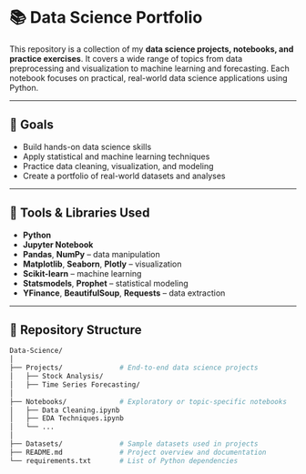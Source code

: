# 📚 Data Science Portfolio

This repository is a collection of my **data science projects, notebooks, and practice exercises**. It covers a wide range of topics from data preprocessing and visualization to machine learning and forecasting. Each notebook focuses on practical, real-world data science applications using Python.

---

## 🎯 Goals

- Build hands-on data science skills
- Apply statistical and machine learning techniques
- Practice data cleaning, visualization, and modeling
- Create a portfolio of real-world datasets and analyses

---

## 🧰 Tools & Libraries Used

- **Python**
- **Jupyter Notebook**
- **Pandas**, **NumPy** – data manipulation
- **Matplotlib**, **Seaborn**, **Plotly** – visualization
- **Scikit-learn** – machine learning
- **Statsmodels**, **Prophet** – statistical modeling
- **YFinance**, **BeautifulSoup**, **Requests** – data extraction

---

## 📁 Repository Structure

```bash
Data-Science/
│
├── Projects/              # End-to-end data science projects
│   ├── Stock Analysis/
│   ├── Time Series Forecasting/
│
├── Notebooks/             # Exploratory or topic-specific notebooks
│   ├── Data Cleaning.ipynb
│   ├── EDA Techniques.ipynb
│   └── ...
│
├── Datasets/              # Sample datasets used in projects
├── README.md              # Project overview and documentation
└── requirements.txt       # List of Python dependencies
